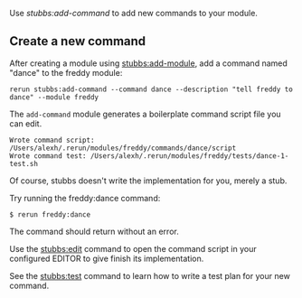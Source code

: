 Use *stubbs:add-command* to add new commands to your module.

Create a new command
--------------------

After creating a module using [stubbs:add-module](../add-module/index.html),
add a command named "dance" to the freddy module:

    rerun stubbs:add-command --command dance --description "tell freddy to dance" --module freddy

The `add-command` module generates a boilerplate 
command script file you can edit.

	Wrote command script: /Users/alexh/.rerun/modules/freddy/commands/dance/script
	Wrote command test: /Users/alexh/.rerun/modules/freddy/tests/dance-1-test.sh

Of course, stubbs doesn't write the implementation for you, 
merely a stub.

Try running the freddy:dance command:

    $ rerun freddy:dance

The command should return without an error.

Use the [stubbs:edit](../edit/index.html) command to 
open the command script in your configured EDITOR to
give finish its implementation.

See the [stubbs:test](../test/index.html) command to
learn how to write a test plan for your new command.

